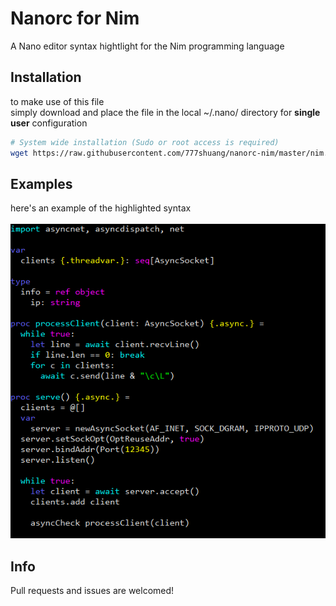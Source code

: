 # Nanorc for Nim
A Nano editor syntax hightlight for the Nim programming language

## Installation
to make use of this file\
simply download and place the file in the local ~/.nano/ directory for **single user** configuration
```bash
# System wide installation (Sudo or root access is required)
wget https://raw.githubusercontent.com/777shuang/nanorc-nim/master/nim.nanorc -O /usr/share/nano/nim.nanorc
```
## Examples
here's an example of the highlighted syntax<br/><br/>
![screenshot_example1.png](screenshot_example1.png)

## Info
Pull requests and issues are welcomed!
